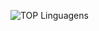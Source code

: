 ![TOP Linguagens](https://github-readme-stats.vercel.app/api/top-langs/?username=TonyGuerra122&layout=compact&theme=dracula)
